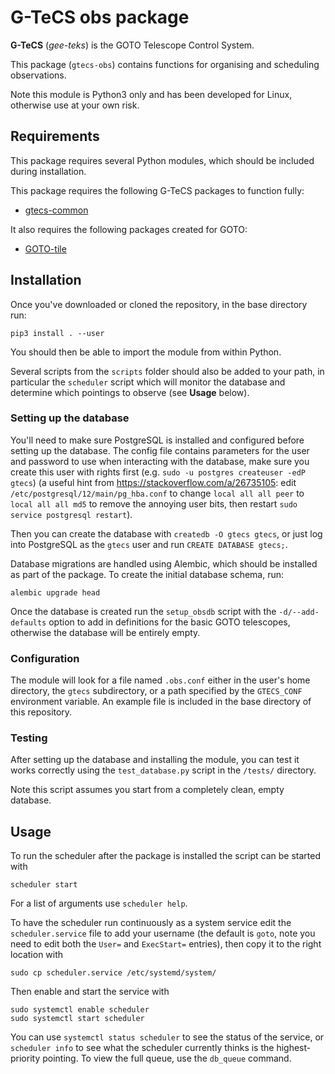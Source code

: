 # G-TeCS obs package

**G-TeCS** (*gee-teks*) is the GOTO Telescope Control System.

This package (`gtecs-obs`) contains functions for organising and scheduling observations.

Note this module is Python3 only and has been developed for Linux, otherwise use at your own risk.

## Requirements

This package requires several Python modules, which should be included during installation.

This package requires the following G-TeCS packages to function fully:

- [gtecs-common](https://github.com/GOTO-OBS/gtecs-common)

It also requires the following packages created for GOTO:

- [GOTO-tile](https://github.com/GOTO-OBS/goto-tile)

## Installation

Once you've downloaded or cloned the repository, in the base directory run:

    pip3 install . --user

You should then be able to import the module from within Python.

Several scripts from the `scripts` folder should also be added to your path, in particular the `scheduler` script which will monitor the database and determine which pointings to observe (see **Usage** below).

### Setting up the database

You'll need to make sure PostgreSQL is installed and configured before setting up the database. The config file contains parameters for the user and password to use when interacting with the database, make sure you create this user with rights first (e.g. `sudo -u postgres createuser -edP gtecs`) (a useful hint from https://stackoverflow.com/a/26735105:  edit `/etc/postgresql/12/main/pg_hba.conf` to change `local all all peer` to ` local all all md5` to remove the annoying user bits, then restart `sudo service postgresql restart`).

Then you can create the database with `createdb -O gtecs gtecs`, or just log into PostgreSQL as the `gtecs` user and run `CREATE DATABASE gtecs;`.

Database migrations are handled using Alembic, which should be installed as part of the package. To create the initial database schema, run:

    alembic upgrade head

Once the database is created run the `setup_obsdb` script with the `-d/--add-defaults` option to add in definitions for the basic GOTO telescopes, otherwise the database will be entirely empty.

### Configuration

The module will look for a file named `.obs.conf` either in the user's home directory, the `gtecs` subdirectory, or a path specified by the `GTECS_CONF` environment variable. An example file is included in the base directory of this repository.

### Testing

After setting up the database and installing the module, you can test it works correctly using the `test_database.py` script in the `/tests/` directory.

Note this script assumes you start from a completely clean, empty database.

## Usage

To run the scheduler after the package is installed the script can be started with

    scheduler start

For a list of arguments use `scheduler help`.

To have the scheduler run continuously as a system service edit the `scheduler.service` file to add your username (the default is `goto`, note you need to edit both the `User=` and `ExecStart=` entries), then copy it to the right location with

    sudo cp scheduler.service /etc/systemd/system/

Then enable and start the service with

    sudo systemctl enable scheduler
    sudo systemctl start scheduler

You can use `systemctl status scheduler` to see the status of the service, or `scheduler info` to see what the scheduler currently thinks is the highest-priority pointing. To view the full queue, use the `db_queue` command.
